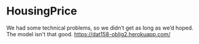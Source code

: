 # HousingPrice
We had some technical problems, so we didn’t get as long as we’d hoped. 
The model isn't that good. 
https://dat158-oblig2.herokuapp.com/
